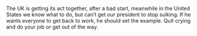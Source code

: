 The UK is getting its act together, after a bad start, meanwhile in the United States we know what to do, but can’t get our president to stop sulking. If he wants everyone to get back to work, he should set the example. Quit crying and do your job or get out of the way.
